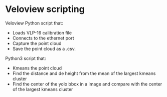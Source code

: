 # Veloview scripting

Veloview Python script that:
- Loads VLP-16 calibration file
- Connects to the ethernet port
- Capture the point cloud
- Save the point cloud as a .csv.

Python3 script that:
- Kmeans the point cloud
- Find the distance and de height from the mean of the largest kmeans cluster
- Find the center of the yolo bbox in a image and compare with the center of the largest kmeans cluster
